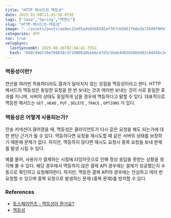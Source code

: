```yaml
---
title: "HTTP 메서드의 멱등성"
date: 2025-01-09T11:43:58.079Z
tags: ["Java","Spring","백엔드"]
slug: "HTTP-메서드의-멱등성"
image: "../assets/posts/ae8ec21e95ade03b8592af767cb5851fb8a3e72b89f86b78e0e9d72b242e6804.png"
categories: 공부
toc: true
velogSync:
  lastSyncedAt: 2025-08-26T02:04:41.755Z
  hash: "608c99bf204f04838c3f1980810beb0c47d3c5beb4d659200dd92c6845bc3ed8"
---
```


### 멱등성이란?
연산을 여러번 적용하더라도 결과가 달라지지 않는 성질을 멱등성이라고 한다. HTTP 메서드의 멱등성은 동일한 요청을 한 번 보내는 것과 여러번 보내는 것이 서로 동일한 효과를 지니며, 서버의 상태도 동일하게 남을 경우에 멱등하다고 말할 수 있다. 대표적으로 멱등한 메서드는 `GET` , `HEAD` , `PUT` , `DELETE` , `TRACE` , `OPTIONS` 가 있다.

### 멱등성은 어떻게 사용되는가?

전송 커넥션이 끊어졌을 때, 멱등성은 클라이언트가 다시 같은 요청을 해도 되는가에 대한 판단 근거가 될 수 있다. 멱등하다면 요청을 재시도할 때 같은 서버의 상태를 보장하기 때문에 문제가 없다. 하지만, 멱등하지 않다면 재시도 요청시 중복 요청을 보내 문제를 발생 시킬 수 있다. 

예를 들어, 사용자가 결제하는 시점에 타임아웃으로 인해 정상 응답을 못받는 상황을 생각해 볼 수 있다. 해당 경우에서 멱등하지 않은 결제 API 경우에는 결제가 성공했는지 수동으로 확인하고 요청해야한다. 하지만, 멱등한 결제 API의 경우에는 안심하고 여러 번 요청할 수 있으며 중복 요청으로 발생하는 문제 (중복 문제)를 방지할 수 있다.

### References
- [토스페이먼츠 - 멱등성이 뭔가요?](https://docs.tosspayments.com/blog/what-is-idempotency)
- [멱등성](https://developer.mozilla.org/ko/docs/Glossary/Idempotent)